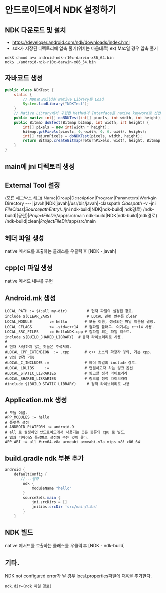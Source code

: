 # 안드로이드에서 NDK 설정하기

## NDK 다운로드 및 설치
- https://developer.android.com/ndk/downloads/index.html
- sdk가 저장된 디렉토리에 압축 풀기(위치는 마음대로)
ex) Mac일 경우 압축 풀기
```
ndk$ chmod a+x android-ndk-r10c-darwin-x86_64.bin
ndk$ ./android-ndk-r10c-darwin-x86_64.bin
```

## 자바코드 생성
```java
public class NDKTest {
    static {
    	// NDK로 Build한 Native Library를 Load
        System.loadLibrary("NDKTest");	
    }
    // Native Library에서 구현한 Method의 Interface를 native keyword로 선언
    public native int[] doNDKTest(int[] pixels, int width, int height);
    public Bitmap doEfect(Bitmap bitmap, int width, int height) {
        int[] pixels = new int[width * height];
        bitmap.getPixels(pixels, 0, width, 0, 0, width, height);
        int[] returnPixels = doNDKTest(pixels, width, height);
        return Bitmap.createBitmap(returnPixels, width, height, Bitmap.Config.ARGB_8888);
    }
}
```
## main에 jni 디렉토리 생성

## External Tool 설정
(모든 체크박스 체크)
Name|Group|Description|Program|Parameters|Workgin Directory
---|
javah|NDK|javah|/usr/bin/javah|-classpath $Classpath$ -v -jni $FileClass$|$SourcepathEntry$/../jni
ndk-build|NDK|ndk-build|(ndk경로) /ndk-build|(공란)|$ProjectFileDir$/app/src/main
ndk-build|NDK|ndk-build|(ndk경로) /ndk-build|clean|$ProjectFileDir$/app/src/main

## 헤더 파일 생성
native 메서드를 호출하는 클래스를 우클릭 후 [NDK - javah]

## cpp(c) 파일 생성
native 메서드 내부를 구현

## Android.mk 생성
```
LOCAL_PATH := $(call my-dir)	  	 # 현재 파일의 설정된 경로.
include $(CLEAR_VARS)				 # LOCAL 관련 변수를 clear
LOCAL_MODULE        := hello		# 모듈 이름, 생성되는 파일 이름을 결정.
LOCAL_CFLAGS        += -std=c++14	# 컴파일 플래그. 여기서는 c++14 사용.
LOCAL_SRC_FILES     := HelloNDK.cpp	# 컴파일 되는 파일 리스트.
include $(BUILD_SHARED_LIBRARY)	 # 동적 라이브러리로 사용.
#
# 현재 사용하지 않는 것들은 주석처리.
#LOCAL_CPP_EXTENSION  := .cpp 		# c++ 소스의 확장자 정의, 기본 cpp.                                              # 임의 변경 가능
#LOCAL_C_INCLUDES :=				# 헤더 파일의 include 경로.
#LOCAL_LDLIBS     :=				# 연결하고자 하는 링크 옵션
#LOCAL_STATIC_LIBRARIES				# 링크할 정적 라이브러리
#LOCAL_SHARED_LIBRARIES				# 링크할 정적 라이브러리
#include $(BUILD_STATIC_LIBRARY)	 # 정적 라이브러리로 사용
```

## Application.mk 생성 
```
# 모듈 이름.
APP_MODULES := hello 
# 플랫폼 설정
# ANDROID_PLATFORM := android-9
# all 로 설정하면 안드로이드에서 사용되는 모든 종류의 cpu 로 빌드.
# 앱과 디바이스 특성별로 설정해 주는 것이 좋다. 
APP_ABI := all #arm64-v8a armeabi armeabi-v7a mips x86 x86_64
```

## build.gradle ndk 부분 추가

```groovy
android {
    defaultConfig {
       //...생략
        ndk {
            moduleName "hello"
        }
        sourceSets.main {
            jni.srcDirs = [] 
            jniLibs.srcDir 'src/main/libs'
        }
    }
```

## NDK 빌드
native 메서드를 호출하는 클래스를 우클릭 후 [NDK - ndk-build]

## 기타.
NDK not configured error가 날 경우 local.properties파일에 다음을 추가한다.

`ndk.dir=(ndk 파일 경로)`
